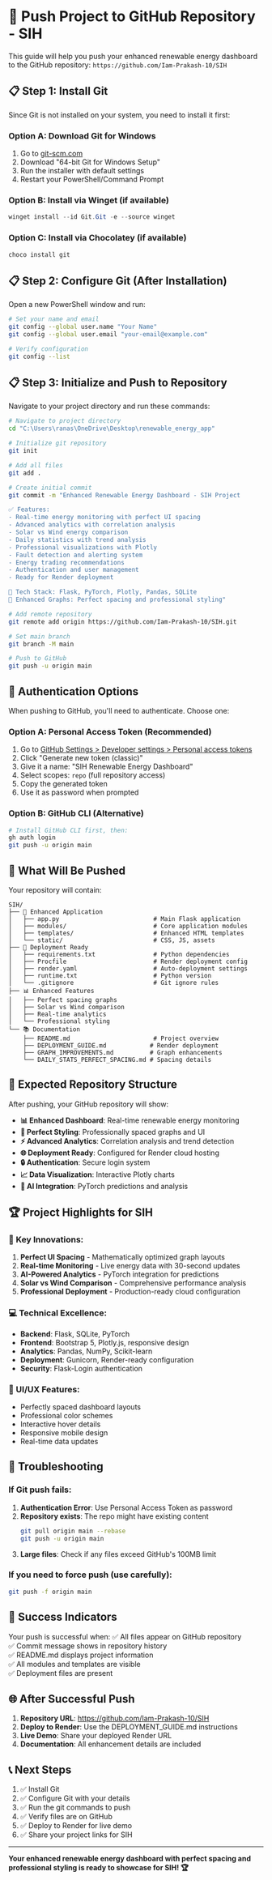 # 🚀 Push Project to GitHub Repository - SIH

This guide will help you push your enhanced renewable energy dashboard to the GitHub repository: `https://github.com/Iam-Prakash-10/SIH`

## 📋 **Step 1: Install Git**

Since Git is not installed on your system, you need to install it first:

### **Option A: Download Git for Windows**
1. Go to [git-scm.com](https://git-scm.com/download/win)
2. Download "64-bit Git for Windows Setup"
3. Run the installer with default settings
4. Restart your PowerShell/Command Prompt

### **Option B: Install via Winget (if available)**
```powershell
winget install --id Git.Git -e --source winget
```

### **Option C: Install via Chocolatey (if available)**
```powershell
choco install git
```

## 📋 **Step 2: Configure Git (After Installation)**

Open a new PowerShell window and run:

```bash
# Set your name and email
git config --global user.name "Your Name"
git config --global user.email "your-email@example.com"

# Verify configuration
git config --list
```

## 📋 **Step 3: Initialize and Push to Repository**

Navigate to your project directory and run these commands:

```bash
# Navigate to project directory
cd "C:\Users\ranas\OneDrive\Desktop\renewable_energy_app"

# Initialize git repository
git init

# Add all files
git add .

# Create initial commit
git commit -m "Enhanced Renewable Energy Dashboard - SIH Project

✅ Features:
- Real-time energy monitoring with perfect UI spacing
- Advanced analytics with correlation analysis  
- Solar vs Wind energy comparison
- Daily statistics with trend analysis
- Professional visualizations with Plotly
- Fault detection and alerting system
- Energy trading recommendations
- Authentication and user management
- Ready for Render deployment

🎯 Tech Stack: Flask, PyTorch, Plotly, Pandas, SQLite
🌟 Enhanced Graphs: Perfect spacing and professional styling"

# Add remote repository
git remote add origin https://github.com/Iam-Prakash-10/SIH.git

# Set main branch
git branch -M main

# Push to GitHub
git push -u origin main
```

## 🔐 **Authentication Options**

When pushing to GitHub, you'll need to authenticate. Choose one:

### **Option A: Personal Access Token (Recommended)**
1. Go to [GitHub Settings > Developer settings > Personal access tokens](https://github.com/settings/tokens)
2. Click "Generate new token (classic)"
3. Give it a name: "SIH Renewable Energy Dashboard"
4. Select scopes: `repo` (full repository access)
5. Copy the generated token
6. Use it as password when prompted

### **Option B: GitHub CLI (Alternative)**
```bash
# Install GitHub CLI first, then:
gh auth login
git push -u origin main
```

## 📁 **What Will Be Pushed**

Your repository will contain:

```
SIH/
├── 📱 Enhanced Application
│   ├── app.py                          # Main Flask application
│   ├── modules/                        # Core application modules
│   ├── templates/                      # Enhanced HTML templates
│   └── static/                         # CSS, JS, assets
├── 🚀 Deployment Ready
│   ├── requirements.txt                # Python dependencies
│   ├── Procfile                        # Render deployment config
│   ├── render.yaml                     # Auto-deployment settings
│   ├── runtime.txt                     # Python version
│   └── .gitignore                      # Git ignore rules
├── 📊 Enhanced Features
│   ├── Perfect spacing graphs
│   ├── Solar vs Wind comparison
│   ├── Real-time analytics
│   └── Professional styling
└── 📚 Documentation
    ├── README.md                       # Project overview
    ├── DEPLOYMENT_GUIDE.md            # Render deployment
    ├── GRAPH_IMPROVEMENTS.md          # Graph enhancements
    └── DAILY_STATS_PERFECT_SPACING.md # Spacing details
```

## 🎯 **Expected Repository Structure**

After pushing, your GitHub repository will show:

- **📊 Enhanced Dashboard**: Real-time renewable energy monitoring
- **🎨 Perfect Styling**: Professionally spaced graphs and UI
- **⚡ Advanced Analytics**: Correlation analysis and trend detection
- **🌐 Deployment Ready**: Configured for Render cloud hosting
- **🔒 Authentication**: Secure login system
- **📈 Data Visualization**: Interactive Plotly charts
- **🤖 AI Integration**: PyTorch predictions and analysis

## 🏆 **Project Highlights for SIH**

### **🌟 Key Innovations:**
1. **Perfect UI Spacing** - Mathematically optimized graph layouts
2. **Real-time Monitoring** - Live energy data with 30-second updates
3. **AI-Powered Analytics** - PyTorch integration for predictions
4. **Solar vs Wind Comparison** - Comprehensive performance analysis
5. **Professional Deployment** - Production-ready cloud configuration

### **💻 Technical Excellence:**
- **Backend**: Flask, SQLite, PyTorch
- **Frontend**: Bootstrap 5, Plotly.js, responsive design
- **Analytics**: Pandas, NumPy, Scikit-learn
- **Deployment**: Gunicorn, Render-ready configuration
- **Security**: Flask-Login authentication

### **🎨 UI/UX Features:**
- Perfectly spaced dashboard layouts
- Professional color schemes
- Interactive hover details
- Responsive mobile design
- Real-time data updates

## 🚨 **Troubleshooting**

### **If Git push fails:**
1. **Authentication Error**: Use Personal Access Token as password
2. **Repository exists**: The repo might have existing content
   ```bash
   git pull origin main --rebase
   git push -u origin main
   ```
3. **Large files**: Check if any files exceed GitHub's 100MB limit

### **If you need to force push** (use carefully):
```bash
git push -f origin main
```

## 🎉 **Success Indicators**

Your push is successful when:
✅ All files appear on GitHub repository  
✅ Commit message shows in repository history  
✅ README.md displays project information  
✅ All modules and templates are visible  
✅ Deployment files are present  

## 🌐 **After Successful Push**

1. **Repository URL**: https://github.com/Iam-Prakash-10/SIH
2. **Deploy to Render**: Use the DEPLOYMENT_GUIDE.md instructions
3. **Live Demo**: Share your deployed Render URL
4. **Documentation**: All enhancement details are included

## 📞 **Next Steps**

1. ✅ Install Git
2. ✅ Configure Git with your details
3. ✅ Run the git commands to push
4. ✅ Verify files are on GitHub
5. ✅ Deploy to Render for live demo
6. ✅ Share your project links for SIH

---

**Your enhanced renewable energy dashboard with perfect spacing and professional styling is ready to showcase for SIH! 🏆**